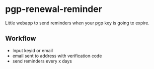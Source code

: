 # pgp-renewal-reminder

Little webapp to send reminders when your pgp key is going to expire.

## Workflow
* Input keyid or email
* email sent to address with verification code
* send reminders every x days
